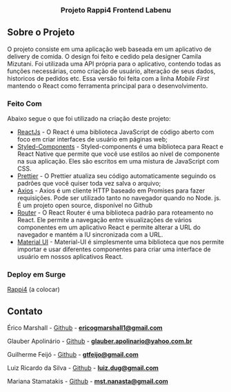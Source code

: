 <!--
*** Obrigado por estar vendo o nosso README. Se você tiver alguma sugestão
*** que possa melhorá-lo ainda mais dê um fork no repositório e crie uma Pull
*** Request ou abra uma Issue com a tag "sugestão".
*** Obrigado novamente! Agora vamos rodar esse projeto incrível :D
-->

<!-- PROJECT SHIELDS -->

<!-- PROJECT LOGO -->
<br />
<p align="center">

  <h3 align="center">Projeto Rappi4 Frontend Labenu</h3>
</p>


## Sobre o Projeto

O projeto consiste em uma aplicação web baseada em um aplicativo de delivery de comida. O design foi feito e cedido pela designer Camila Mizutani. Foi utilizada uma API própria para o aplicativo, contendo todas as funções necessárias, como criação de usuário, alteração de seus dados, historicos de pedidos etc. Essa versão foi feita com a linha _Mobile First_ mantendo o React como ferramenta principal para o desenvolvimento.

### Feito Com

Abaixo segue o que foi utilizado na criação deste projeto:

- [ReactJs](https://pt-br.reactjs.org) - O React é uma biblioteca JavaScript de código aberto com foco em criar interfaces de usuário em páginas web; 
- [Styled-Components](https://styled-components.com/) - Styled-components é uma biblioteca para React e React Native que permite que você use estilos ao nível de componente na sua aplicação. Eles são escritos em uma mistura de JavaScript com CSS.
- [Prettier](https://prettier.io/) - O Prettier atualiza seu código automaticamente seguindo os padrões que você quiser toda vez salva o arquivo;
- [Axios](https://github.com/axios/axios) - Axios é um cliente HTTP baseado em Promises para fazer requisições. Pode ser utilizado tanto no navegador quando no Node. js. É um projeto open source, disponível no Github
- [Router](https://reactrouter.com) - 
O React Router é uma biblioteca padrão para roteamento no React. Ele permite a navegação entre visualizações de vários componentes em um aplicativo React e permite alterar a URL do navegador e mantém a IU sincronizada com a URL.
- [Material UI](https://mui.com/pt/) - Material-UI é simplesmente uma biblioteca que nos permite importar e usar diferentes componentes para criar uma interface de usuário em nossos aplicativos React.

### Deploy em Surge

<a href="" target="blank"> Rappi4</a> (a colocar)

<!-- CONTACT -->

## Contato

Érico Marshall - [Github](https://github.com/egMarshall) - **ericogmarshall1@gmail.com**

Glauber Apolinário - [Github](https://github.com/GlauberApolinario) - **glauber.apolinario@yahoo.com.br**

Guilherme Feijó - [Github](https://github.com/gtfeijo) - **gtfeijo@gmail.com**

Luiz Ricardo da Silva - [Github](https://github.com/luizricardodasilva) - **luiz.dug@gmail.com**

Mariana Stamatakis - [Github](https://github.com/MarianaStamatakis) - **mst.nanasta@gmail.com**

